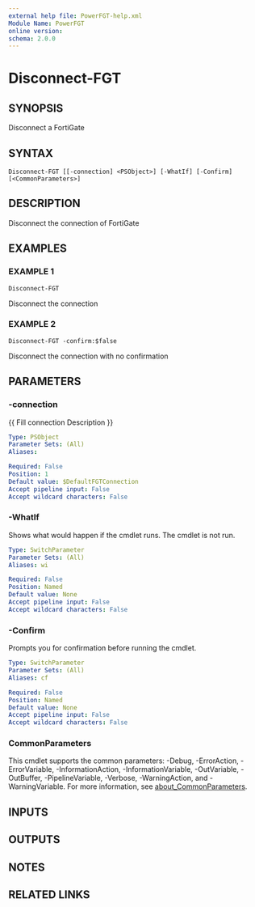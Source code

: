 ```yaml
---
external help file: PowerFGT-help.xml
Module Name: PowerFGT
online version:
schema: 2.0.0
---
```


# Disconnect-FGT

## SYNOPSIS
Disconnect a FortiGate

## SYNTAX

```
Disconnect-FGT [[-connection] <PSObject>] [-WhatIf] [-Confirm] [<CommonParameters>]
```

## DESCRIPTION
Disconnect the connection of FortiGate

## EXAMPLES

### EXAMPLE 1
```
Disconnect-FGT
```

Disconnect the connection

### EXAMPLE 2
```
Disconnect-FGT -confirm:$false
```

Disconnect the connection with no confirmation

## PARAMETERS

### -connection
{{ Fill connection Description }}

```yaml
Type: PSObject
Parameter Sets: (All)
Aliases:

Required: False
Position: 1
Default value: $DefaultFGTConnection
Accept pipeline input: False
Accept wildcard characters: False
```

### -WhatIf
Shows what would happen if the cmdlet runs.
The cmdlet is not run.

```yaml
Type: SwitchParameter
Parameter Sets: (All)
Aliases: wi

Required: False
Position: Named
Default value: None
Accept pipeline input: False
Accept wildcard characters: False
```

### -Confirm
Prompts you for confirmation before running the cmdlet.

```yaml
Type: SwitchParameter
Parameter Sets: (All)
Aliases: cf

Required: False
Position: Named
Default value: None
Accept pipeline input: False
Accept wildcard characters: False
```

### CommonParameters
This cmdlet supports the common parameters: -Debug, -ErrorAction, -ErrorVariable, -InformationAction, -InformationVariable, -OutVariable, -OutBuffer, -PipelineVariable, -Verbose, -WarningAction, and -WarningVariable. For more information, see [about_CommonParameters](http://go.microsoft.com/fwlink/?LinkID=113216).

## INPUTS

## OUTPUTS

## NOTES

## RELATED LINKS
